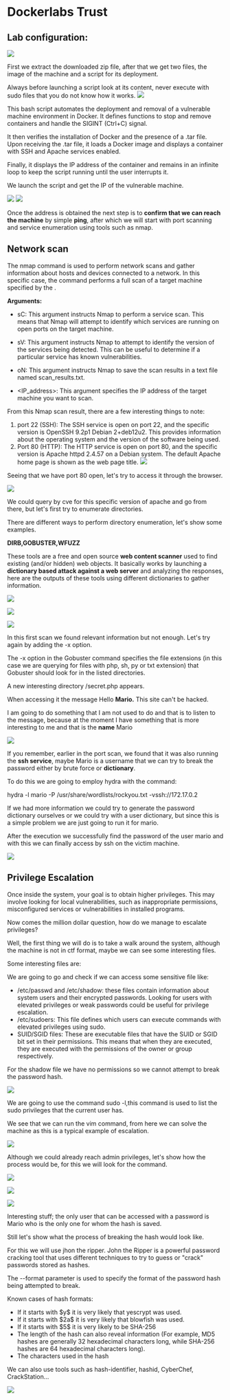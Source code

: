 ﻿# Dockerlabs Trust


## Lab configuration:

![](images/image-000.png)

First we extract the downloaded zip file, after that we get two files, the image of the machine and a script for its deployment.

Always before launching a script look at its content, never execute with sudo files that you do not know how it works.
![](images/image-001.png)

This bash script automates the deployment and removal of a vulnerable machine environment in Docker. It defines functions to stop and remove containers and handle the SIGINT (Ctrl+C) signal.

It then verifies the installation of Docker and the presence of a .tar file. Upon receiving the .tar file, it loads a Docker image and displays a container with SSH and Apache services enabled.

Finally, it displays the IP address of the container and remains in an infinite loop to keep the script running until the user interrupts it.

We launch the script and get the IP of the vulnerable machine.

![](images/image-002.png)
![](images/image-003.png) 

Once the address is obtained the next step is to **confirm that we can reach the machine** by simple **ping**, after which we will start with port scanning and service enumeration using tools such as nmap.

## Network scan
The nmap command is used to perform network scans and gather information about hosts and devices connected to a network. In this specific case, the command performs a full scan of a target machine specified by the <IP address>.

**Arguments:**

- sC: This argument instructs Nmap to perform a service scan. This means that Nmap will attempt to identify which services are running on open ports on the target machine.

- sV: This argument instructs Nmap to attempt to identify the version of the services being detected. This can be useful to determine if a particular service has known vulnerabilities.

- oN: This argument instructs Nmap to save the scan results in a text file named scan_results.txt.
 
- <IP_address>: This argument specifies the IP address of the target machine you want to scan.

From this Nmap scan result, there are a few interesting things to note:

1. port 22 (SSH): The SSH service is open on port 22, and the specific version is OpenSSH 9.2p1 Debian 2+deb12u2. This provides information about the operating system and the version of the software being used.
2. Port 80 (HTTP): The HTTP service is open on port 80, and the specific version is Apache httpd 2.4.57 on a Debian system. The default Apache home page is shown as the web page title.
![](images/image-004.png)


Seeing that we have port 80 open, let's try to access it through the browser.

![](images/image-005.png)


We could query by cve for this specific version of apache and go from there, but let's first try to enumerate directories.

There are different ways to perform directory enumeration, let's show some examples.

**DIRB,GOBUSTER,WFUZZ**

These tools are a free and open source **web content scanner** used to find existing (and/or hidden) web objects. It basically works by launching a **dictionary based attack against a web server** and analyzing the responses, here are the outputs of these tools using different dictionaries to gather information.

![](images/image-006.png)

![](images/image-007.png)

![](images/image-008.png)

In this first scan we found relevant information but not enough. Let's try again by adding the -x option.

The -x option in the Gobuster command specifies the file extensions (in this case we are querying for files with php, sh, py or txt extension) that Gobuster should look for in the listed directories.

A new interesting directory /secret.php appears.

When accessing it the message Hello **Mario.** This site can't be hacked.

I am going to do something that I am not used to do and that is to listen to the message, because at the moment I have something that is more interesting to me and that is the **name** Mario

![](images/image-009.png)

If you remember, earlier in the port scan, we found that it was also running the **ssh service**, maybe Mario is a username that we can try to break the password either by brute force or **dictionary**.

To do this we are going to employ hydra with the command:

hydra -l mario -P /usr/share/wordlists/rockyou.txt -vssh://172.17.0.2

If we had more information we could try to generate the password dictionary ourselves or we could try with a user dictionary, but since this is a simple problem we are just going to run it for mario.

After the execution we successfully find the password of the user mario and with this we can finally access by ssh on the victim machine.

![](images/image-010.png)

## Privilege Escalation
Once inside the system, your goal is to obtain higher privileges. This may involve looking for local vulnerabilities, such as inappropriate permissions, misconfigured services or vulnerabilities in installed programs.

Now comes the million dollar question, how do we manage to escalate privileges?

Well, the first thing we will do is to take a walk around the system, although the machine is not in ctf format, maybe we can see some interesting files.

Some interesting files are:

We are going to go and check if we can access some sensitive file like:

- /etc/passwd and /etc/shadow: these files contain information about system users and their encrypted passwords. Looking for users with elevated privileges or weak passwords could be useful for privilege escalation.
- /etc/sudoers: This file defines which users can execute commands with elevated privileges using sudo.
- SUID/SGID files: These are executable files that have the SUID or SGID bit set in their permissions. This means that when they are executed, they are executed with the permissions of the owner or group respectively.

For the shadow file we have no permissions so we cannot attempt to break the password hash.

![](images/image-011.png)

We are going to use the command sudo -l,this command is used to list the sudo privileges that the current user has.

We see that we can run the vim command, from here we can solve the machine as this is a typical example of escalation.

![](images/image-012.png)

Although we could already reach admin privileges, let's show how the process would be, for this we will look for the command.

![](images/image-013.png)

![](images/image-014.png)

![](images/image-015.png)

Interesting stuff; the only user that can be accessed with a password is Mario who is the only one for whom the hash is saved.

Still let's show what the process of breaking the hash would look like.

For this we will use jhon the ripper. John the Ripper is a powerful password cracking tool that uses different techniques to try to guess or "crack" passwords stored as hashes.

The --format parameter is used to specify the format of the password hash being attempted to break.

Known cases of hash formats:

- If it starts with \$y$ it is very likely that yescrypt was used.
- If it starts with \$2a$ it is very likely that blowfish was used.
- If it starts with \$5$ it is very likely to be SHA-256
- The length of the hash can also reveal information (For example, MD5 hashes are generally 32 hexadecimal characters long, while SHA-256 hashes are 64 hexadecimal characters long).
- The characters used in the hash

We can also use tools such as hash-identifier, hashid, CyberChef, CrackStation...

![](images/image-016.png)

